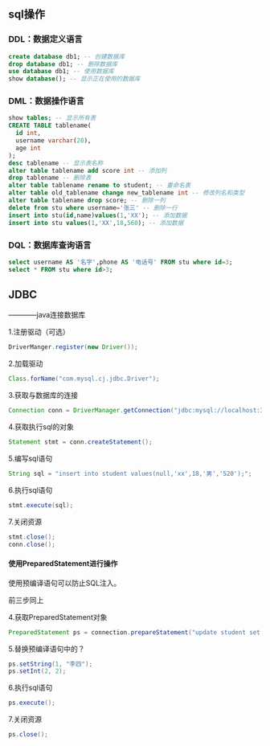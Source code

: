 ## sql操作

### DDL：数据定义语言

```sql
create database db1; -- 创建数据库
drop database db1; -- 删除数据库
use database db1; -- 使用数据库
show database(); -- 显示正在使用的数据库 
```

### DML：数据操作语言

```sql
show tables; -- 显示所有表
CREATE TABLE tablename(
  id int,
  username varchar(20),  
  age int
);
desc tablename -- 显示表名称
alter table tablename add score int -- 添加列
drop tablename -- 删除表
alter table tablename rename to student; -- 重命名表
alter table old_tablename change new_tablename int -- 修改列名和类型
alter table tablename drop score; -- 删除一列
delete from stu where username='张三' -- 删除一行
insert into stu(id,name)values(1,'XX'); -- 添加数据
insert into stu values(1,'XX',18,560); -- 添加数据
```

### DQL：数据库查询语言

```sql
select username AS '名字',phone AS '电话号' FROM stu where id=3;
select * FROM stu where id>3;
```





## JDBC

————java连接数据库

1.注册驱动（可选）

```java
DriverManger.register(new Driver());
```

2.加载驱动

```java
Class.forName("com.mysql.cj.jdbc.Driver");
```

3.获取与数据库的连接

```java
Connection conn = DriverManager.getConnection("jdbc:mysql://localhost:3306/db2","root", "root");
```

4.获取执行sql的对象

```java
Statement stmt = conn.createStatement();
```

5.编写sql语句

```java
String sql = "insert into student values(null,'xx',18,'男','520');";
```

6.执行sql语句

```java
stmt.execute(sql);
```

7.关闭资源

```java
stmt.close();
conn.close();
```

#### 使用PreparedStatement进行操作

使用预编译语句可以防止SQL注入。

前三步同上

4.获取PreparedStatement对象

```java
PreparedStatement ps = connection.prepareStatement("update student set name = ? where id = ?");
```

5.替换预编译语句中的？

```java
ps.setString(1, "李四");
ps.setInt(2, 2);
```

6.执行sql语句

```java
ps.execute();
```

7.关闭资源

```java
ps.close();
```



